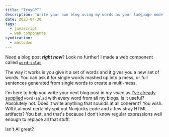 ```yaml
---
title: "TroyGPT"
description: "Write your own blog using my words as your language model."
date: 2023-04-30
tags:
  - javascript
  - web components
syndication:
  - mastodon
---
```


<!-- @format -->

Need a blog post _**right now**_? Look no further! I made a web component called [`word-salad`](https://github.com/troyvassalotti/word-salad).

<!-- excerpt -->

The way it works is you give it a set of words and it gives you a new set of words. You can ask it for single words mashed up into a mess, or full sentences generated from single words to create a multi-mess.

I'm here to help you write your next blog post in _my voice_ as [I've already supplied](/blog-maker) `word-salad` with every word from all my blogs. Is it useful? Absolutely not. Does it write anything that sounds at all coherent? You wish. Will it almost certainly spit out Nunjucks code and a few stray HTML artifacts? You bet, and that's because I don't know regular expressions well enough to replace all that stuff.

Isn't AI great?
